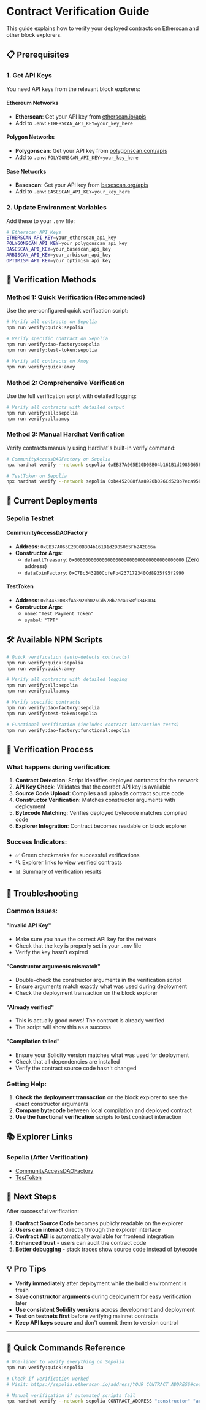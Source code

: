 # Contract Verification Guide

This guide explains how to verify your deployed contracts on Etherscan and other block explorers.

## 📋 Prerequisites

### 1. Get API Keys

You need API keys from the relevant block explorers:

#### Ethereum Networks
- **Etherscan**: Get your API key from [etherscan.io/apis](https://etherscan.io/apis)
- Add to `.env`: `ETHERSCAN_API_KEY=your_key_here`

#### Polygon Networks  
- **Polygonscan**: Get your API key from [polygonscan.com/apis](https://polygonscan.com/apis)
- Add to `.env`: `POLYGONSCAN_API_KEY=your_key_here`

#### Base Networks
- **Basescan**: Get your API key from [basescan.org/apis](https://basescan.org/apis) 
- Add to `.env`: `BASESCAN_API_KEY=your_key_here`

### 2. Update Environment Variables

Add these to your `.env` file:

```bash
# Etherscan API Keys
ETHERSCAN_API_KEY=your_etherscan_api_key
POLYGONSCAN_API_KEY=your_polygonscan_api_key
BASESCAN_API_KEY=your_basescan_api_key
ARBISCAN_API_KEY=your_arbiscan_api_key
OPTIMISM_API_KEY=your_optimism_api_key
```

## 🚀 Verification Methods

### Method 1: Quick Verification (Recommended)

Use the pre-configured quick verification script:

```bash
# Verify all contracts on Sepolia
npm run verify:quick:sepolia

# Verify specific contract on Sepolia  
npm run verify:dao-factory:sepolia
npm run verify:test-token:sepolia

# Verify all contracts on Amoy
npm run verify:quick:amoy
```

### Method 2: Comprehensive Verification

Use the full verification script with detailed logging:

```bash
# Verify all contracts with detailed output
npm run verify:all:sepolia
npm run verify:all:amoy
```

### Method 3: Manual Hardhat Verification

Verify contracts manually using Hardhat's built-in verify command:

```bash
# CommunityAccessDAOFactory on Sepolia
npx hardhat verify --network sepolia 0xEB37A065E20D0BB04b161B1d2985065Fb242866a "0x0000000000000000000000000000000000000000" "0xC7Bc3432B0CcfeFb4237172340Cd8935f95f2990"

# TestToken on Sepolia
npx hardhat verify --network sepolia 0xb4452088fAa8920b026Cd52Bb7eca958f984B1D4 "Test Payment Token" "TPT"
```

## 📍 Current Deployments

### Sepolia Testnet

#### CommunityAccessDAOFactory
- **Address**: `0xEB37A065E20D0BB04b161B1d2985065Fb242866a`
- **Constructor Args**:
  - `defaultTreasury`: `0x0000000000000000000000000000000000000000` (Zero address)
  - `dataCoinFactory`: `0xC7Bc3432B0CcfeFb4237172340Cd8935f95f2990`

#### TestToken
- **Address**: `0xb4452088fAa8920b026Cd52Bb7eca958f984B1D4`
- **Constructor Args**:
  - `name`: `"Test Payment Token"`
  - `symbol`: `"TPT"`

## 🛠️ Available NPM Scripts

```bash
# Quick verification (auto-detects contracts)
npm run verify:quick:sepolia
npm run verify:quick:amoy

# Verify all contracts with detailed logging
npm run verify:all:sepolia  
npm run verify:all:amoy

# Verify specific contracts
npm run verify:dao-factory:sepolia
npm run verify:test-token:sepolia

# Functional verification (includes contract interaction tests)
npm run verify:dao-factory:functional:sepolia
```

## 🔧 Verification Process

### What happens during verification:

1. **Contract Detection**: Script identifies deployed contracts for the network
2. **API Key Check**: Validates that the correct API key is available
3. **Source Code Upload**: Compiles and uploads contract source code
4. **Constructor Verification**: Matches constructor arguments with deployment
5. **Bytecode Matching**: Verifies deployed bytecode matches compiled code
6. **Explorer Integration**: Contract becomes readable on block explorer

### Success Indicators:

- ✅ Green checkmarks for successful verifications
- 🔍 Explorer links to view verified contracts
- 📊 Summary of verification results

## 🐛 Troubleshooting

### Common Issues:

#### "Invalid API Key"
- Make sure you have the correct API key for the network
- Check that the key is properly set in your `.env` file
- Verify the key hasn't expired

#### "Constructor arguments mismatch"
- Double-check the constructor arguments in the verification script
- Ensure arguments match exactly what was used during deployment
- Check the deployment transaction on the block explorer

#### "Already verified"
- This is actually good news! The contract is already verified
- The script will show this as a success

#### "Compilation failed"
- Ensure your Solidity version matches what was used for deployment
- Check that all dependencies are installed
- Verify the contract source code hasn't changed

### Getting Help:

1. **Check the deployment transaction** on the block explorer to see the exact constructor arguments
2. **Compare bytecode** between local compilation and deployed contract
3. **Use the functional verification** scripts to test contract interaction

## 📚 Explorer Links

### Sepolia (After Verification)
- [CommunityAccessDAOFactory](https://sepolia.etherscan.io/address/0xEB37A065E20D0BB04b161B1d2985065Fb242866a#code)
- [TestToken](https://sepolia.etherscan.io/address/0xb4452088fAa8920b026Cd52Bb7eca958f984B1D4#code)

## 🎯 Next Steps

After successful verification:

1. **Contract Source Code** becomes publicly readable on the explorer
2. **Users can interact** directly through the explorer interface
3. **Contract ABI** is automatically available for frontend integration
4. **Enhanced trust** - users can audit the contract code
5. **Better debugging** - stack traces show source code instead of bytecode

## 💡 Pro Tips

- **Verify immediately** after deployment while the build environment is fresh
- **Save constructor arguments** during deployment for easy verification later
- **Use consistent Solidity versions** across development and deployment
- **Test on testnets first** before verifying mainnet contracts
- **Keep API keys secure** and don't commit them to version control

---

## 🔗 Quick Commands Reference

```bash
# One-liner to verify everything on Sepolia
npm run verify:quick:sepolia

# Check if verification worked
# Visit: https://sepolia.etherscan.io/address/YOUR_CONTRACT_ADDRESS#code

# Manual verification if automated scripts fail
npx hardhat verify --network sepolia CONTRACT_ADDRESS "constructor" "args"
```
